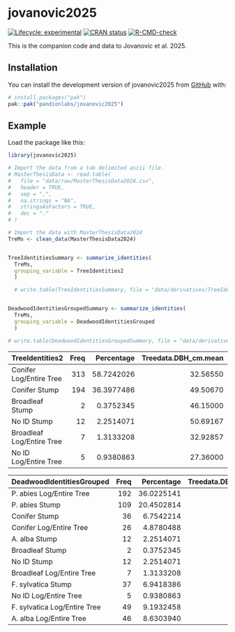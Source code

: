 
<!-- README.md is generated from README.Rmd. Please edit that file -->

# jovanovic2025

<!-- badges: start -->

[![Lifecycle:
experimental](https://img.shields.io/badge/lifecycle-experimental-orange.svg)](https://lifecycle.r-lib.org/articles/stages.html#experimental)
[![CRAN
status](https://www.r-pkg.org/badges/version/jovanovic2025)](https://CRAN.R-project.org/package=jovanovic2025)
[![R-CMD-check](https://github.com/pandionlabs/jovanovic2025/actions/workflows/R-CMD-check.yaml/badge.svg)](https://github.com/pandionlabs/jovanovic2025/actions/workflows/R-CMD-check.yaml)
<!-- badges: end -->

This is the companion code and data to Jovanovic et al. 2025.

## Installation

You can install the development version of jovanovic2025 from
[GitHub](https://github.com/) with:

``` r
# install.packages("pak")
pak::pak("pandionlabs/jovanovic2025")
```

## Example

Load the package like this:

``` r
library(jovanovic2025)
```

``` r
# Import the data from a tab delimited ascii file.
# MasterThesisData <- read.table(
#   file = "data/raw/MasterThesisData2024.csv",
#   header = TRUE,
#   sep = ",",
#   na.strings = "NA",
#   stringsAsFactors = TRUE,
#   dec = "."
# )

# Import the data with MasterThesisData2024
TreMs <- clean_data(MasterThesisData2024) 
```

``` r

TreeIdentitiesSummary <- summarize_identities(
  TreMs, 
  grouping_variable = TreeIdentities2
  )

  # write.table(TreeIdentitiesSummary, file = "data/derivatives/TreeIdentitiesSummary.csv", sep = ",", quote = FALSE, row.names = FALSE)


DeadwoodIdentitiesGroupedSummary <- summarize_identities(
  TreMs, 
  grouping_variable = DeadwoodIdentitiesGrouped
  )

# write.table(DeadwoodIdentitiesGroupedSummary, file = "data/derivatives/DeadwoodIdentitiesGroupedSummary.csv", sep = ",", quote = FALSE, row.names = FALSE)
```

| TreeIdentities2 | Freq | Percentage | Treedata.DBH_cm.mean | Treedata.DBH_cm.sd | Treedata.DBH_cm.min | Treedata.DBH_cm.max | Abundance.mean | Abundance.sd | Abundance.max | Richness.mean | Richness.sd | Richness.max |
|:---|---:|---:|---:|---:|---:|---:|---:|---:|---:|---:|---:|---:|
| Conifer Log/Entire Tree | 313 | 58.7242026 | 32.56550 | 10.787167 | 20.0 | 73.5 | 6.945687 | 7.1059015 | 86 | 4.265176 | 1.6300370 | 11 |
| Conifer Stump | 194 | 36.3977486 | 49.50670 | 17.510500 | 21.0 | 125.0 | 5.824742 | 2.9887884 | 21 | 4.407216 | 1.4230339 | 9 |
| Broadleaf Stump | 2 | 0.3752345 | 46.15000 | 11.525840 | 38.0 | 54.3 | 7.000000 | 1.4142136 | 8 | 6.000000 | 0.0000000 | 6 |
| No ID Stump | 12 | 2.2514071 | 50.69167 | 18.746416 | 34.8 | 105.0 | 4.583333 | 0.6685579 | 6 | 3.916667 | 0.6685579 | 5 |
| Broadleaf Log/Entire Tree | 7 | 1.3133208 | 32.92857 | 10.320968 | 23.4 | 49.8 | 4.428571 | 3.5050983 | 12 | 3.428571 | 1.3972763 | 6 |
| No ID Log/Entire Tree | 5 | 0.9380863 | 27.36000 | 7.867846 | 20.3 | 39.0 | 4.600000 | 1.3416408 | 6 | 3.800000 | 1.3038405 | 6 |

| DeadwoodIdentitiesGrouped | Freq | Percentage | Treedata.DBH_cm.mean | Treedata.DBH_cm.sd | Treedata.DBH_cm.min | Treedata.DBH_cm.max | Abundance.mean | Abundance.sd | Abundance.max | Richness.mean | Richness.sd | Richness.max |
|:---|---:|---:|---:|---:|---:|---:|---:|---:|---:|---:|---:|---:|
| P. abies Log/Entire Tree | 192 | 36.0225141 | 31.94740 | 10.352878 | 20.0 | 73.5 | 6.510417 | 5.2247794 | 36 | 4.177083 | 1.6938125 | 11 |
| P. abies Stump | 109 | 20.4502814 | 50.66330 | 19.340280 | 22.5 | 125.0 | 6.082569 | 3.3585944 | 21 | 4.321101 | 1.5207255 | 9 |
| Conifer Stump | 36 | 6.7542214 | 47.50000 | 16.227543 | 24.0 | 80.0 | 5.277778 | 2.5140873 | 15 | 4.388889 | 1.0495653 | 6 |
| Conifer Log/Entire Tree | 26 | 4.8780488 | 32.29615 | 14.722948 | 20.0 | 70.0 | 5.384615 | 3.2382331 | 16 | 4.038462 | 1.2483836 | 7 |
| A. alba Stump | 12 | 2.2514071 | 49.09167 | 12.577719 | 34.0 | 75.0 | 4.500000 | 1.9306146 | 8 | 4.083333 | 1.6764862 | 8 |
| Broadleaf Stump | 2 | 0.3752345 | 46.15000 | 11.525840 | 38.0 | 54.3 | 7.000000 | 1.4142136 | 8 | 6.000000 | 0.0000000 | 6 |
| No ID Stump | 12 | 2.2514071 | 50.69167 | 18.746416 | 34.8 | 105.0 | 4.583333 | 0.6685579 | 6 | 3.916667 | 0.6685579 | 5 |
| Broadleaf Log/Entire Tree | 7 | 1.3133208 | 32.92857 | 10.320968 | 23.4 | 49.8 | 4.428571 | 3.5050983 | 12 | 3.428571 | 1.3972763 | 6 |
| F. sylvatica Stump | 37 | 6.9418386 | 48.18649 | 14.401006 | 21.0 | 79.0 | 6.027027 | 2.3744764 | 12 | 4.783784 | 1.3361457 | 7 |
| No ID Log/Entire Tree | 5 | 0.9380863 | 27.36000 | 7.867846 | 20.3 | 39.0 | 4.600000 | 1.3416408 | 6 | 3.800000 | 1.3038405 | 6 |
| F. sylvatica Log/Entire Tree | 49 | 9.1932458 | 32.52041 | 10.319722 | 20.0 | 57.5 | 8.938776 | 13.3000754 | 86 | 4.469388 | 1.5289163 | 9 |
| A. alba Log/Entire Tree | 46 | 8.6303940 | 35.34565 | 10.404715 | 20.9 | 59.7 | 7.521739 | 5.7299957 | 31 | 4.543478 | 1.6425796 | 7 |
